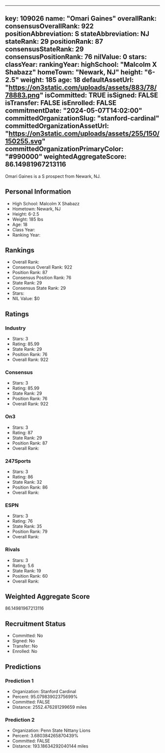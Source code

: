 ---
  key: 109026
  name: "Omari Gaines"
  overallRank: 
  consensusOverallRank: 922
  positionAbbreviation: S
  stateAbbreviation: NJ
  stateRank: 29
  positionRank: 87
  consensusStateRank: 29
  consensusPositionRank: 76
  nilValue: 0
  stars: 
  classYear: 
  rankingYear: 
  highSchool: "Malcolm X Shabazz"
  homeTown: "Newark, NJ"
  height: "6-2.5"
  weight: 185
  age: 18
  defaultAssetUrl: "https://on3static.com/uploads/assets/883/78/78883.png"
  isCommitted: TRUE
  isSigned: FALSE
  isTransfer: FALSE
  isEnrolled: FALSE
  commitmentDate: "2024-05-07T14:02:00"
  committedOrganizationSlug: "stanford-cardinal"
  committedOrganizationAssetUrl: "https://on3static.com/uploads/assets/255/150/150255.svg"
  committedOrganizationPrimaryColor: "#990000"
  weightedAggregateScore: 86.14981967213116
  ---
  
  Omari Gaines is a S prospect from Newark, NJ.
  
  ## Personal Information
  - High School: Malcolm X Shabazz
  - Hometown: Newark, NJ
  - Height: 6-2.5
  - Weight: 185 lbs
  - Age: 18
  - Class Year: 
  - Ranking Year: 
  
  ## Rankings
  - Overall Rank: 
  - Consensus Overall Rank: 922
  - Position Rank: 87
  - Consensus Position Rank: 76
  - State Rank: 29
  - Consensus State Rank: 29
  - Stars: 
  - NIL Value: $0
  
  ## Ratings
  
  ### Industry
  - Stars: 3
  - Rating: 85.99
  - State Rank: 29
  - Position Rank: 76
  - Overall Rank: 922
  
  ### Consensus
  - Stars: 3
  - Rating: 85.99
  - State Rank: 29
  - Position Rank: 76
  - Overall Rank: 922
  
  ### On3
  - Stars: 3
  - Rating: 87
  - State Rank: 29
  - Position Rank: 87
  - Overall Rank: 
  
  ### 247Sports
  - Stars: 3
  - Rating: 86
  - State Rank: 32
  - Position Rank: 86
  - Overall Rank: 
  
  ### ESPN
  - Stars: 3
  - Rating: 76
  - State Rank: 35
  - Position Rank: 79
  - Overall Rank: 
  
  ### Rivals
  - Stars: 3
  - Rating: 5.6
  - State Rank: 19
  - Position Rank: 60
  - Overall Rank: 
  
  ## Weighted Aggregate Score
  86.14981967213116
  
  ## Recruitment Status
  - Committed: No
  - Signed: No
  - Transfer: No
  - Enrolled: No
  
  
  
  ## Predictions
  
  ### Prediction 1
  - Organization: Stanford Cardinal
  - Percent: 95.07983902375699%
  - Committed: FALSE
  - Distance: 2552.476281299659 miles
  
  ### Prediction 2
  - Organization: Penn State Nittany Lions
  - Percent: 3.680384265870439%
  - Committed: FALSE
  - Distance: 193.18634292040144 miles
  